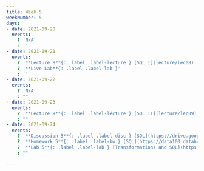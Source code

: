 ```yaml
---
title: Week 5
weekNumber: 5
days:
- date: 2021-09-20
  events:
    ? 'N/A'
    : ''
- date: 2021-09-21
  events:
    ? '**Lecture 8**{: .label .label-lecture } [SQL I](lecture/lec08)'
    ? '**Live Lab**{: .label .label-lab }'
    : ''
- date: 2021-09-22
  events:
    ? 'N/A'
    : ""
- date: 2021-09-23
  events:
    ? '**Lecture 9**{: .label .label-lecture } [SQL II](lecture/lec09)'
    : ""
- date: 2021-09-24
  events:
    ? '**Discussion 5**{: .label .label-disc } [SQL](https://drive.google.com/file/d/1mHomGaxUSqtpRm62IERuRG37nDUtBGIO/view?usp=sharing) ([solutions](https://drive.google.com/file/d/1YapGTnXkw9WqE9GLXGGLcAebLOJkjIgs/view?usp=sharing))'
    ? '**Homework 5**{: .label .label-hw } [SQL](https://data100.datahub.berkeley.edu/hub/user-redirect/git-pull?repo=https%3A%2F%2Fgithub.com%2FDS-100%2Ffa21&urlpath=lab%2Ftree%2Ffa21%2Fhw%2Fhw5&branch=main) (due Oct 2)'
    ? '**Lab 5**{: .label .label-lab } [Transformations and SQL](https://data100.datahub.berkeley.edu/hub/user-redirect/git-pull?repo=https%3A%2F%2Fgithub.com%2FDS-100%2Ffa21&urlpath=lab%2Ftree%2Ffa21%2Flab%2Flab05&branch=main) (due Sept 28)'
    : ""

---
```

